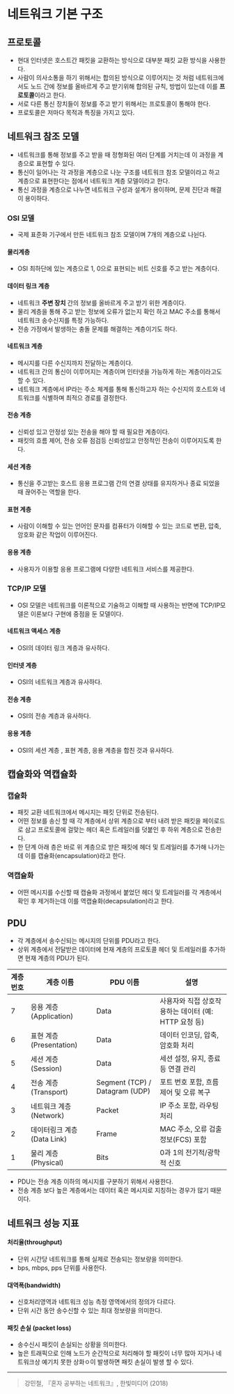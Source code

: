 # 네트워크 기본 구조 

## 프로토콜 
- 현대 인터넷은 호스트간 패킷을 교환하는 방식으로 대부분 패킷 교환 방식을 사용한다. 
- 사람이 의사소통을 하기 위해서는 합의된 방식으로 이루어지는 것 처럼 네트워크에서도 노드 간에 정보를 올바르게 주고 받기위해 합의된 규칙, 방법이 있는데 이를 **프로토콜**이라고 한다.
- 서로 다른 통신 장치들이 정보를 주고 받기 위해서는 프로토콜이 통해야 한다. 
- 프로토콜은 저마다 목적과 특징을 가지고 있다. 

## 네트워크 참조 모델 
- 네트워크를 통해 정보를 주고 받을 때 정형화된 여러 단계를 거치는데 이 과정을 계층으로 표현할 수 있다. 
- 통신이 일어나는 각 과정을 계층으로 나눈 구조를 네트워크 참조 모델이라고 하고 계층으로 표현한다는 점에서 네트워크 계층 모델이라고 한다. 
- 통신 과정을 계층으로 나누면 네트워크 구성과 설계가 용이하며, 문제 진단과 해결이 용이하다. 

### OSI 모델 
- 국제 표준화 기구에서 만든 네트워크 참조 모델이며 7개의 계층으로 나뉜다. 

#### 물리계층 
- OSI 최하단에 있는 계층으로 1, 0으로 표현되는 비트 신호를 주고 받는 계층이다. 
#### 데이터 링크 계층 
- 네트워크 **주변 장치** 간의 정보를 올바르게 주고 받기 위한 계층이다. 
- 물리 계층을 통해 주고 받는 정보에 오류가 없는지 확인 하고 MAC 주소를 통해서 네트워크 송수신지를 특정 가능하다. 
- 전송 가정에서 발생하는 충돌 문제를 해결하는 계층이기도 하다. 
#### 네트워크 계층 
- 메시지를 다른 수신지까지 전달하는 계층이다. 
- 네트워크 간의 통신이 이루어지는 계층이며 인터넷을 가능하게 하는 계층이라고도 할 수 있다. 
- 네트워크 계층에서 IP라는 주소 체계를 통해 통신하고자 하는 수신지의 호스트와 네트워크를 식별하며 최적으 경로를 결정한다. 

#### 전송 계층 
- 신뢰성 있고 안정성 있는 전송을 해야 할 때 필요한 계층이다. 
- 패킷의 흐름 제어, 전송 오류 점검등 신뢰성있고 안정적인 전송이 이루어지도록 한다. 

#### 세션 계층 
- 통신을 주고받는 호스트 응용 프로그램 간의 연결 상태를 유지하거나 종료 되었을 때 끊어주는 역할을 한다. 

#### 표현 계층 
- 사람이 이해할 수 있는 언어인 문자를 컴퓨터가 이해할 수 있는 코드로 변환, 압축, 암호화 같은 작업이 이루어진다. 

#### 응용 계층 
- 사용자가 이용할 응용 프로그램에 다양한 네트워크 서비스를 제공한다. 

### TCP/IP 모델 
- OSI 모델은 네트워크를 이론적으로 기술하고 이해할 때 사용하는 반면에 TCP/IP모델은 이론보다 구현에 중점을 둔 모델이다. 

#### 네트워크 액세스 계층 
- OSI의 데이터 링크 계층과 유사하다. 
#### 인터넷 계층 
- OSI의 네트워크 계층과 유사하다. 
#### 전송 계층 
- OSI의 전송 계층과 유사하다. 
#### 응용 계층 
- OSI의 세션 계층 , 표현 계층, 응용 계층을 합친 것과 유사하다. 

## 캡슐화와 역캡슐화 
### 캡슐화 
- 패킷 교환 네트워크에서 메시지는 패킷 단위로 전송된다. 
- 어떤 정보를 송신 할 때 각 계층에서 상위 계층으로 부터 내려 받은 패킷을 페이로드로 삼고 프로토콜에 걸맞는 헤더 혹은 트레일러를 덧붙인 후 하위 계층으로 전송한다. 
- 한 단계 아래 층은 바로 위 계층으로 받은 패킷에 헤더 및 트레일러를 추가해 나가는데 이를 캡슐화(encapsulation)라고 한다. 

### 역캡슐화 
- 어떤 메시지를 수신할 때 캡슐화 과정에서 붙었던 헤더 및 트레일러를 각 계층에서 확인 후 제거하는데 이를 역캡슐화(decapsulation)라고 한다. 

## PDU 
- 각 계층에서 송수신되는 메시지의 단위를 PDU라고 한다. 
- 상위 계층에서 전달받은 데이터에 현재 계층의 프로토콜 헤더 및 트레일러를 추가하면 현재 계층의 PDU가 된다. 

| 계층 번호 | 계층 이름             | PDU 이름                        | 설명 |
|-----------|------------------------|----------------------------------|------|
| 7         | 응용 계층 (Application) | Data                            | 사용자와 직접 상호작용하는 데이터 (예: HTTP 요청 등) |
| 6         | 표현 계층 (Presentation)| Data                            | 데이터 인코딩, 압축, 암호화 처리 |
| 5         | 세션 계층 (Session)     | Data                            | 세션 설정, 유지, 종료 등 연결 관리 |
| 4         | 전송 계층 (Transport)   | Segment (TCP) / Datagram (UDP) | 포트 번호 포함, 흐름 제어 및 오류 복구 |
| 3         | 네트워크 계층 (Network) | Packet                          | IP 주소 포함, 라우팅 처리 |
| 2         | 데이터링크 계층 (Data Link) | Frame                       | MAC 주소, 오류 검출 정보(FCS) 포함 |
| 1         | 물리 계층 (Physical)     | Bits                            | 0과 1의 전기적/광학적 신호 |
- PDU는 전송 계층 이하의 메시지를 구분하기 위해서 사용한다.
- 전송 계층 보다 높은 계층에서는 데이터 혹은 메시지로 지칭하는 경우가 많기 때문이다. 

## 네트워크 성능 지표 
#### 처리율(throughput) 
- 단위 시간당 네트워크를 통해 실제로 전송되는 정보량을 의미한다.
- bps, mbps, pps 단위를 사용한다. 

#### 대역폭(bandwidth) 
- 신호처리영역과 네트워크 성능 측정 영역에서의 정의가 다르다. 
- 단위 시간 동안 송수신할 수 있는 최대 정보량을 의미한다. 
  
#### 패킷 손실 (packet loss)
- 송수신시 패킷이 손실되는 상황을 의미한다. 
- 높은 트래픽으로 인해 노드가 순간적으로 처리해야 할 패킷이 너무 많아 지거나 네트워크상 예기치 못한 상화ㅇ이 발생하면 패킷 손실이 발생 할 수 있다. 

--- 
> 강민철, 『혼자 공부하는 네트워크』, 한빛미디어 (2018)    



